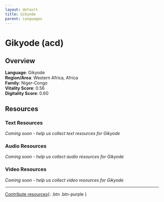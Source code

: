 ```yaml
---
layout: default
title: Gikyode
parent: Languages
---
```


# Gikyode (acd)

## Overview

**Language**: Gikyode  
**Region/Area**: Western Africa, Africa  
**Family**: Niger-Congo  
**Vitality Score**: 0.56  
**Digitality Score**: 0.60  

## Resources

### Text Resources
*Coming soon - help us collect text resources for Gikyode*

### Audio Resources
*Coming soon - help us collect audio resources for Gikyode*

### Video Resources
*Coming soon - help us collect video resources for Gikyode*

---

[Contribute resources](https://fairtrain.github.io/){: .btn .btn-purple }
